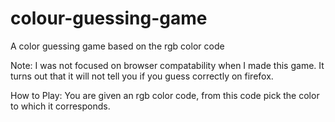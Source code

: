 # colour-guessing-game

A color guessing game based on the rgb color code

Note: I was not focused on browser compatability when I made this game. It turns out that it will not tell you if you guess correctly on firefox.

How to Play: You are given an rgb color code, from this code pick the color to which it corresponds.
